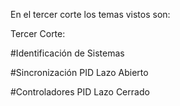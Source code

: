 En el tercer corte los temas vistos son:

Tercer Corte:

#Identificación de Sistemas

#Sincronización PID Lazo Abierto

#Controladores PID Lazo Cerrado
